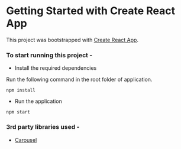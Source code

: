 # Getting Started with Create React App

This project was bootstrapped with [Create React App](https://github.com/facebook/create-react-app).


### To start running this project - 

- Install the required dependencies

Run the following command in the root folder of application.

```
npm install
```

- Run the application
```
npm start
```


### 3rd party libraries used -
- [Carousel](!https://www.npmjs.com/package/react-multi-carousel)
